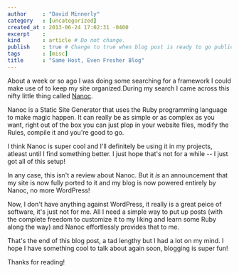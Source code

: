 ```yaml
---
author     : "David Minnerly"
category   : [uncategorized]
created_at : 2013-06-24 17:02:31 -0400
excerpt    :
kind       : article # Do not change.
publish    : true # Change to true when blog post is ready to go public.
tags       : [misc]
title      : "Same Host, Even Fresher Blog"
---
```


About a week or so ago I was doing some searching for a framework I
could make use of to keep my site organized.During my search I came
across this nifty little thing called [Nanoc](https://nanoc.ws).

Nanoc is a Static Site Generator that uses the Ruby programming
language to make magic happen. It can really be as simple or as
complex as you want, right out of the box you can just plop in your
website files, modify the Rules, compile it and you're good to go.

I think Nanoc is super cool and I'll definitely be using it in my
projects, atleast until I find something better. I just hope that's
not for a while -- I just got all of this setup!

In any case, this isn't a review about Nanoc. But it *is* an
announcement that my site is now fully ported to it and my blog is
now powered entirely by Nanoc, no more WordPress!

Now, I don't have anything against WordPress, it really is a great
peice of software, it's just not for me. All I need a simple way to
put up posts (with the complete freedom to customize it to my liking
and learn some Ruby along the way) and Nanoc effortlessly provides
that to me.

That's the end of this blog post, a tad lengthy but I had a lot on my
mind. I hope I have something cool to talk about again soon, blogging
is super fun!

Thanks for reading!
